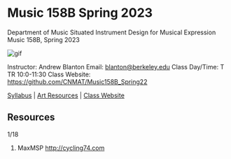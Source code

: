 **Music 158B Spring 2023**
======================
Department of Music
Situated Instrument Design for Musical Expression
Music 158B, Spring 2023

![gif](http://i.imgur.com/TuOehiT.gif)

Instructor: Andrew Blanton
Email: blanton@berkeley.edu
Class Day/Time: T TR 10:0-11:30
Class Website: https://github.com/CNMAT/Music158B_Spring22

[Syllabus](https://github.com/CNMAT/Music158B_Spring23/blob/master/SYLLABUS.md)
| [Art Resources](https://github.com/CNMAT/Music158B_Spring23/blob/master/RESOURCES.md)
| [Class Website](https://github.com/CNMAT/Music158B_Spring23)

Resources
---------
1/18

1. MaxMSP http://cycling74.com

